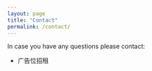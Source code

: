 ```yaml
---
layout: page
title: "Contact"
permalink: /contact/
---
```


In case you have any questions please contact:

* 广告位招租
